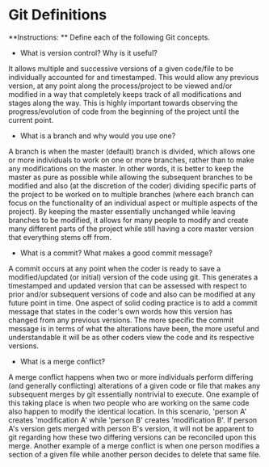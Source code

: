 # Git Definitions

**Instructions: ** Define each of the following Git concepts.

* What is version control?  Why is it useful?

It allows multiple and successive versions of a given code/file to be individually accounted for and timestamped.  This would allow any previous version, at any point along the process/project to be viewed and/or modified in a way that completely keeps track of all modifications and stages along the way.  This is highly important towards observing the progress/evolution of code from the beginning of the project until the current point.


* What is a branch and why would you use one?

A branch is when the master (default) branch is divided, which allows one or more individuals to work on one or more branches, rather than to make any modifications on the master.  In other words, it is better to keep the master as pure as possible while allowing the subsequent branches to be modified and also (at the discretion of the coder) dividing specific parts of the project to be worked on to multiple branches (where each branch can focus on the functionality of an individual aspect or multiple aspects of the project). By keeping the master essentially unchanged while leaving branches to be modified, it allows for many people to modify and create many different parts of the project while still having a core master version that everything stems off from.


* What is a commit? What makes a good commit message?

A commit occurs at any point when the coder is ready to save a modified/updated (or initial) version of the code using git.  This generates a timestamped and updated version that can be assessed with respect to prior and/or subsequent versions of code and also can be modified at any future point in time.  One aspect of solid coding practice is to add a commit message that states in the coder's own words how this version has changed from any previous versions.  The more specific the commit message is in terms of what the alterations have been, the more useful and understandable it will be as other coders view the code and its respective versions.



* What is a merge conflict?

A merge conflict happens when two or more individuals perform differing (and generally conflicting) alterations of a given code or file that makes any subsequent merges by git essentially nontrivial to execute.  One example of this taking place is when two people who are working on the same code also happen to modify the identical location.  In this scenario, 'person A' creates 'modification A' while 'person B' creates 'modification B'.  If person A's version gets merged with person B's version, it will not be apparent to git regarding how these two differing versions can be reconciled upon this merge.  Another example of a merge conflict is when one person modifies a section of a given file while another person decides to delete that same file.  

